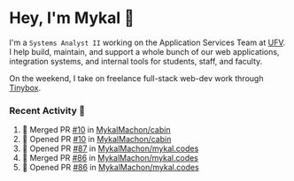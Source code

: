 # Hey, I'm Mykal 👋

I'm a `Systems Analyst II` working on the Application Services Team at [UFV](https://ufv.ca). 
I help build, maintain, and support a whole bunch of our web applications, integration systems, and internal tools for students, staff, and faculty.

On the weekend, I take on freelance full-stack web-dev work through [Tinybox](https://tinybox.dev).

### Recent Activity 🚀

<!--START_SECTION:activity-->
1. 🎉 Merged PR [#10](https://github.com/MykalMachon/cabin/pull/10) in [MykalMachon/cabin](https://github.com/MykalMachon/cabin)
2. 💪 Opened PR [#10](https://github.com/MykalMachon/cabin/pull/10) in [MykalMachon/cabin](https://github.com/MykalMachon/cabin)
3. 💪 Opened PR [#87](https://github.com/MykalMachon/mykal.codes/pull/87) in [MykalMachon/mykal.codes](https://github.com/MykalMachon/mykal.codes)
4. 🎉 Merged PR [#86](https://github.com/MykalMachon/mykal.codes/pull/86) in [MykalMachon/mykal.codes](https://github.com/MykalMachon/mykal.codes)
5. 💪 Opened PR [#86](https://github.com/MykalMachon/mykal.codes/pull/86) in [MykalMachon/mykal.codes](https://github.com/MykalMachon/mykal.codes)
<!--END_SECTION:activity-->
